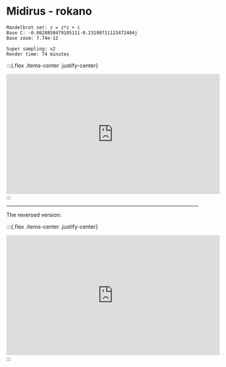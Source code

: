 # Midirus - rokano

```
Mandelbrot set: z = z*z + c
Base C: -0.8628850479105111-0.23190711123472404j
Base zoom: 7.74e-12

Super sampling: x2
Render time: 74 minutes
```

:::{.flex .items-center .justify-center}
<iframe width="560" height="315" src="https://www.youtube.com/embed/F0A0Kvfs0C4" title="YouTube video player" frameborder="0" allow="accelerometer; autoplay; clipboard-write; encrypted-media; gyroscope; picture-in-picture" allowfullscreen></iframe>
:::

---

The reversed version:

:::{.flex .items-center .justify-center}
<iframe width="560" height="315" src="https://www.youtube.com/embed/xT0Qd-YKi0Q" title="YouTube video player" frameborder="0" allow="accelerometer; autoplay; clipboard-write; encrypted-media; gyroscope; picture-in-picture" allowfullscreen></iframe>
:::

